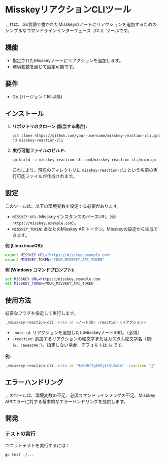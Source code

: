 # MisskeyリアクションCLIツール

これは、Go言語で書かれたMisskeyのノートにリアクションを追加するためのシンプルなコマンドラインインターフェース（CLI）ツールです。

## 機能

- 指定されたMisskeyノートにリアクションを追加します。
- 環境変数を通じて設定可能です。

## 要件

- Go (バージョン 1.16 以降)

## インストール

1.  **リポジトリのクローン (該当する場合):**

    ```bash
    git clone https://github.com/your-username/misskey-reaction-cli.git
    cd misskey-reaction-cli
    ```

2.  **実行可能ファイルのビルド:**

    ```bash
    go build -o misskey-reaction-cli cmd/misskey-reaction-cli/main.go
    ```

    これにより、現在のディレクトリに `misskey-reaction-cli` という名前の実行可能ファイルが作成されます。

## 設定

このツールは、以下の環境変数を設定する必要があります。

-   `MISSKEY_URL`: MisskeyインスタンスのベースURL（例: `https://misskey.example.com`）。
-   `MISSKEY_TOKEN`: あなたのMisskey APIトークン。Misskeyの設定から生成できます。

**例 (Linux/macOS):**

```bash
export MISSKEY_URL="https://misskey.example.com"
export MISSKEY_TOKEN="YOUR_MISSKEY_API_TOKEN"
```

**例 (Windows コマンドプロンプト):**

```cmd
set MISSKEY_URL=https://misskey.example.com
set MISSKEY_TOKEN=YOUR_MISSKEY_API_TOKEN
```

## 使用方法

必要なフラグを指定して実行します。

```bash
./misskey-reaction-cli -note-id <ノートID> -reaction <リアクション>
```

-   `-note-id`: リアクションを追加したいMisskeyノートのID。（必須）
-   `-reaction`: 追加するリアクションの絵文字またはカスタム絵文字名（例: `👍`、`:awesome:`）。指定しない場合、デフォルトは `👍` です。

**例:**

```bash
./misskey-reaction-cli -note-id "9s0d8f7g6h5j4k3l2m1n" -reaction "🎉"
```

## エラーハンドリング

このツールは、環境変数の不足、必須コマンドラインフラグの不足、Misskey APIエラーに対する基本的なエラーハンドリングを提供します。

## 開発

### テストの実行

ユニットテストを実行するには：

```bash
go test ./...
```